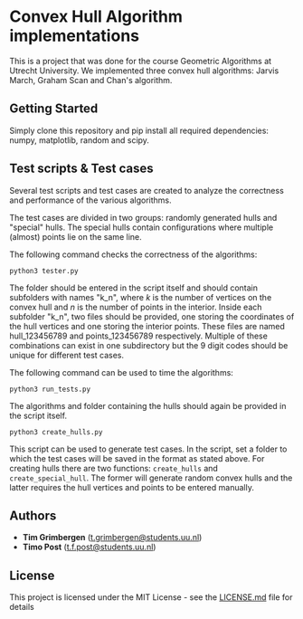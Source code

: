 # Convex Hull Algorithm implementations

This is a project that was done for the course Geometric Algorithms at Utrecht University. 
We implemented three convex hull algorithms: Jarvis March, Graham Scan and Chan's algorithm.

## Getting Started

Simply clone this repository and pip install all required dependencies: numpy, matplotlib, random and scipy. 

## Test scripts & Test cases

Several test scripts and test cases are created to analyze the correctness and performance of the various algorithms.

The test cases are divided in two groups: randomly generated hulls and "special" hulls. The special hulls contain configurations
where multiple (almost) points lie on the same line.

The following command checks the correctness of the algorithms:
```
python3 tester.py
```
The folder should be entered in the script itself and should contain subfolders with names "k_n", where $k$ is the number of vertices on the
convex hull and $n$ is the number of points in the interior. Inside each subfolder "k_n", two files should be provided, one storing the coordinates of
the hull vertices and one storing the interior points. These files are named hull\_123456789 and points\_123456789 respectively. Multiple of these 
combinations can exist in one subdirectory but the 9 digit codes should be unique for different test cases.

The following command can be used to time the algorithms:
```
python3 run_tests.py
```
The algorithms and folder containing the hulls should again be provided in the script itself.

```
python3 create_hulls.py
```
This script can be used to generate test cases. In the script, set a folder to which the test cases will be saved in the format as stated above. 
For creating hulls there are two functions: `create_hulls` and `create_special_hull`. The former will generate random convex hulls and the latter
requires the hull vertices and points to be entered manually.


## Authors

* **Tim Grimbergen** (t.grimbergen@students.uu.nl)
* **Timo Post** (t.f.post@students.uu.nl)

## License

This project is licensed under the MIT License - see the [LICENSE.md](LICENSE.md) file for details

